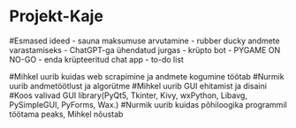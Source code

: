 # Projekt-Kaje

#Esmased ideed
    - sauna maksumuse arvutamine
    - rubber ducky andmete varastamiseks
    - ChatGPT-ga ühendatud jurgas
    - krüpto bot
    - PYGAME ON NO-GO
    - enda krüpteeritud chat app
    - to-do list



#Mihkel uurib kuidas web scrapimine ja andmete kogumine töötab
#Nurmik uurib andmetöötlust ja algorütme
#Mihkel uurib GUI ehitamist ja disaini
#Koos valivad GUI library(PyQt5, Tkinter, Kivy, wxPython, Libavg, PySimpleGUI, PyForms, Wax.)
#Nurmik uurib kuidas põhiloogika programmil töötama peaks, Mihkel nõustab
